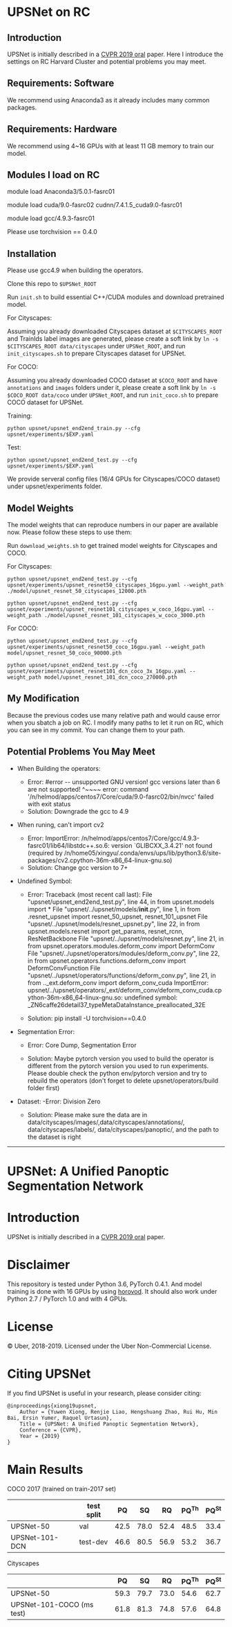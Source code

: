 # UPSNet on RC

## Introduction 

UPSNet is initially described in a [CVPR 2019 oral](https://arxiv.org/abs/1901.03784) paper. Here I introduce the settings on RC Harvard Cluster and potential problems you may meet.

## Requirements: Software

We recommend using Anaconda3 as it already includes many common packages.


## Requirements: Hardware

We recommend using 4~16 GPUs with at least 11 GB memory to train our model.

## Modules I load on RC

module load Anaconda3/5.0.1-fasrc01

module load cuda/9.0-fasrc02 cudnn/7.4.1.5_cuda9.0-fasrc01

module load gcc/4.9.3-fasrc01

Please use torchvision == 0.4.0

## Installation

Please use gcc4.9 when building the operators.

Clone this repo to `$UPSNet_ROOT`

Run `init.sh` to build essential C++/CUDA modules and download pretrained model.

For Cityscapes:

Assuming you already downloaded Cityscapes dataset at `$CITYSCAPES_ROOT` and TrainIds label images are generated, please create a soft link by `ln -s $CITYSCAPES_ROOT data/cityscapes` under `UPSNet_ROOT`, and run `init_cityscapes.sh` to prepare Cityscapes dataset for UPSNet.

For COCO:

Assuming you already downloaded COCO dataset at `$COCO_ROOT` and have `annotations` and `images` folders under it, please create a soft link by `ln -s $COCO_ROOT data/coco` under `UPSNet_ROOT`, and run `init_coco.sh` to prepare COCO dataset for UPSNet.

Training:

`python upsnet/upsnet_end2end_train.py --cfg upsnet/experiments/$EXP.yaml`

Test:

`python upsnet/upsnet_end2end_test.py --cfg upsnet/experiments/$EXP.yaml`

We provide serveral config files (16/4 GPUs for Cityscapes/COCO dataset) under upsnet/experiments folder.

## Model Weights

The model weights that can reproduce numbers in our paper are available now. Please follow these steps to use them:

Run `download_weights.sh` to get trained model weights for Cityscapes and COCO.

For Cityscapes:

```shell
python upsnet/upsnet_end2end_test.py --cfg upsnet/experiments/upsnet_resnet50_cityscapes_16gpu.yaml --weight_path ./model/upsnet_resnet_50_cityscapes_12000.pth
```

```shell
python upsnet/upsnet_end2end_test.py --cfg upsnet/experiments/upsnet_resnet101_cityscapes_w_coco_16gpu.yaml --weight_path ./model/upsnet_resnet_101_cityscapes_w_coco_3000.pth
```

For COCO:

```shell
python upsnet/upsnet_end2end_test.py --cfg upsnet/experiments/upsnet_resnet50_coco_16gpu.yaml --weight_path model/upsnet_resnet_50_coco_90000.pth
```

```shell
python upsnet/upsnet_end2end_test.py --cfg upsnet/experiments/upsnet_resnet101_dcn_coco_3x_16gpu.yaml --weight_path model/upsnet_resnet_101_dcn_coco_270000.pth
```

## My Modification

Because the previous codes use many relative path and would cause error when you sbatch a job on RC. I modify many paths to let it run on RC, which you can see in my commit. You can change them to your path.

## Potential Problems You May Meet

- When Building the operators: 
    - Error:  #error -- unsupported GNU version! gcc versions later than 6 are not supported!
              ^~~~~
            error: command '/n/helmod/apps/centos7/Core/cuda/9.0-fasrc02/bin/nvcc' failed with exit status 
    - Solution: Downgrade the gcc to 4.9

- When runing, can't import cv2
    - Error: ImportError: /n/helmod/apps/centos7/Core/gcc/4.9.3-fasrc01/lib64/libstdc++.so.6: version \`GLIBCXX_3.4.21\' not found (required by /n/home05/xingyu/.conda/envs/ups/lib/python3.6/site-packages/cv2.cpython-36m-x86_64-linux-gnu.so)
    - Solution: Change gcc version to 7+ 
    
- Undefined Symbol:
    - Error: 
    Traceback (most recent call last): File "upsnet/upsnet_end2end_test.py", line 44, in <module> from upsnet.models import * File "upsnet/../upsnet/models/__init__.py", line 1, in <module> from .resnet_upsnet import resnet_50_upsnet, resnet_101_upsnet File "upsnet/../upsnet/models/resnet_upsnet.py", line 22, in <module> from upsnet.models.resnet import get_params, resnet_rcnn, ResNetBackbone File "upsnet/../upsnet/models/resnet.py", line 21, in <module> from upsnet.operators.modules.deform_conv import DeformConv File "upsnet/../upsnet/operators/modules/deform_conv.py", line 22, in <module> from upsnet.operators.functions.deform_conv import DeformConvFunction File "upsnet/../upsnet/operators/functions/deform_conv.py", line 21, in <module> from .._ext.deform_conv import deform_conv_cuda ImportError: upsnet/../upsnet/operators/_ext/deform_conv/deform_conv_cuda.cpython-36m-x86_64-linux-gnu.so: undefined symbol: _ZN6caffe26detail37_typeMetaDataInstance_preallocated_32E
    
    - Solution:
    pip install -U torchvision==0.4.0

- Segmentation Error:
    - Error: Core Dump, Segmentation Error
    
    - Solution:
    Maybe pytorch version you used to build the operator is different from the pytorch version you used to run experiments. Please double check the python env/pytorch version and try to rebuild the operators (don't forget to delete upsnet/operators/build folder first)
    
- Dataset:
    -Error: Division Zero
    
    - Solution:
    Please make sure the data are in data/cityscapes/images/,data/cityscapes/annotations/, data/cityscapes/labels/, data/cityscapes/panoptic/, and the path to the dataset is right 


------------------------------------------------------------------------------------------------------------------
# UPSNet: A Unified Panoptic Segmentation Network

# Introduction
UPSNet is initially described in a [CVPR 2019 oral](https://arxiv.org/abs/1901.03784) paper.

# Disclaimer

This repository is tested under Python 3.6, PyTorch 0.4.1. And model training is done with 16 GPUs by using [horovod](https://github.com/horovod/horovod). It should also work under Python 2.7 / PyTorch 1.0 and with 4 GPUs.

# License
© Uber, 2018-2019. Licensed under the Uber Non-Commercial License.

# Citing UPSNet

If you find UPSNet is useful in your research, please consider citing:
```
@inproceedings{xiong19upsnet,
    Author = {Yuwen Xiong, Renjie Liao, Hengshuang Zhao, Rui Hu, Min Bai, Ersin Yumer, Raquel Urtasun},
    Title = {UPSNet: A Unified Panoptic Segmentation Network},
    Conference = {CVPR},
    Year = {2019}
}
```


# Main Results

COCO 2017 (trained on train-2017 set)

|                | test split | PQ   | SQ   | RQ   | PQ<sup>Th</sup> | PQ<sup>St</sup> |
|----------------|------------|------|------|------|-----------------|-----------------|
| UPSNet-50      | val        | 42.5 | 78.0 | 52.4 | 48.5            | 33.4            |
| UPSNet-101-DCN | test-dev   | 46.6 | 80.5 | 56.9 | 53.2            | 36.7            |

Cityscapes

|                | PQ   | SQ   | RQ   | PQ<sup>Th</sup> | PQ<sup>St</sup> |
|----------------|------|------|------|-----------------|-----------------|
| UPSNet-50      | 59.3 | 79.7 | 73.0 | 54.6            | 62.7            |
| UPSNet-101-COCO (ms test) | 61.8 | 81.3 | 74.8 | 57.6 | 64.8 |








